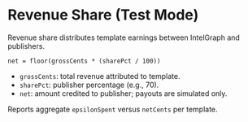 # Revenue Share (Test Mode)

Revenue share distributes template earnings between IntelGraph and publishers.

```
net = floor(grossCents * (sharePct / 100))
```

- `grossCents`: total revenue attributed to template.
- `sharePct`: publisher percentage (e.g., 70).
- `net`: amount credited to publisher; payouts are simulated only.

Reports aggregate `epsilonSpent` versus `netCents` per template.
